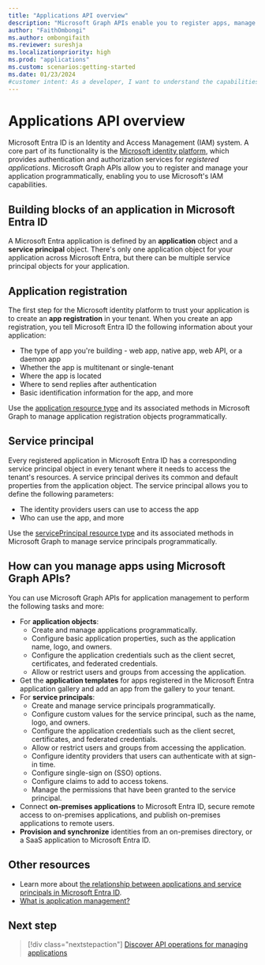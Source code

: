 ```yaml
---
title: "Applications API overview"
description: "Microsoft Graph APIs enable you to register apps, manage app properties and configurations, secure access to on-premises apps, and synchronize identities from on-premises and SaaS apps to Microsoft Entra ID."
author: "FaithOmbongi"
ms.author: ombongifaith
ms.reviewer: sureshja
ms.localizationpriority: high
ms.prod: "applications"
ms.custom: scenarios:getting-started
ms.date: 01/23/2024
#customer intent: As a developer, I want to understand the capabilities available to manage a Microsoft Entra application programmatically using Microsoft Graph.
---
```


# Applications API overview

Microsoft Entra ID is an Identity and Access Management (IAM) system. A core part of its functionality is the [Microsoft identity platform](/entra/identity-platform/v2-overview), which provides authentication and authorization services for *registered applications*. Microsoft Graph APIs allow you to register and manage your application programmatically, enabling you to use Microsoft's IAM capabilities.

## Building blocks of an application in Microsoft Entra ID

A Microsoft Entra application is defined by an **application** object and a **service principal** object. There's only one application object for your application across Microsoft Entra, but there can be multiple service principal objects for your application. 

## Application registration

The first step for the Microsoft identity platform to trust your application is to create an **app registration** in your tenant. When you create an app registration, you tell Microsoft Entra ID the following information about your application:

- The type of app you're building - web app, native app, web API, or a daemon app
- Whether the app is multitenant or single-tenant
- Where the app is located
- Where to send replies after authentication
- Basic identification information for the app, and more

Use the [application resource type](/graph/api/resources/application) and its associated methods in Microsoft Graph to manage application registration objects programmatically.

## Service principal

Every registered application in Microsoft Entra ID has a corresponding service principal object in every tenant where it needs to access the tenant's resources. A service principal derives its common and default properties from the application object. The service principal allows you to define the following parameters:

- The identity providers users can use to access the app
- Who can use the app, and more

Use the [servicePrincipal resource type](/graph/api/resources/serviceprincipal) and its associated methods in Microsoft Graph to manage service principals programmatically.

## How can you manage apps using Microsoft Graph APIs?

You can use Microsoft Graph APIs for application management to perform the following tasks and more:

- For **application objects**:
  - Create and manage applications programmatically.
  - Configure basic application properties, such as the application name, logo, and owners.
  - Configure the application credentials such as the client secret, certificates, and federated credentials.
  - Allow or restrict users and groups from accessing the application.
- Get the **application templates** for apps registered in the Microsoft Entra application gallery and add an app from the gallery to your tenant.
- For **service principals**:
  - Create and manage service principals programmatically.
  - Configure custom values for the service principal, such as the name, logo, and owners.
  - Configure the application credentials such as the client secret, certificates, and federated credentials.
  - Allow or restrict users and groups from accessing the application.
  - Configure identity providers that users can authenticate with at sign-in time.
  - Configure single-sign on (SSO) options.
  - Configure claims to add to access tokens.
  - Manage the permissions that have been granted to the service principal.
- Connect **on-premises applications** to Microsoft Entra ID, secure remote access to on-premises applications, and publish on-premises applications to remote users.
- **Provision and synchronize** identities from an on-premises directory, or a SaaS application to Microsoft Entra ID.

## Other resources

- Learn more about [the relationship between applications and service principals in Microsoft Entra ID](/entra/identity-platform/app-objects-and-service-principals#relationship-between-application-objects-and-service-principals).
- [What is application management?](/entra/identity/enterprise-apps/what-is-application-management)

## Next step

> [!div class="nextstepaction"]
> [Discover API operations for managing applications](/graph/tutorial-applications-basics)
